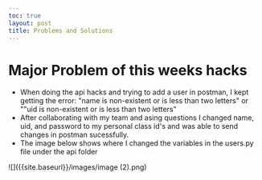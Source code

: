 ```yaml
---
toc: true
layout: post
title: Problems and Solutions
---
```


# Major Problem of this weeks hacks 

- When doing the api hacks and trying to add a user in postman, I kept getting the error: "name is non-existent or is less than two letters" or ""uid is non-existent or is less than two letters"
- After collaborating with my team and asing questions I changed name, uid, and password to my personal class id's and was able to send changes in postman sucessfully. 
- The image below shows where I changed the variables in the users.py file under the api folder

![]({{site.baseurl}}/images/image (2).png)
